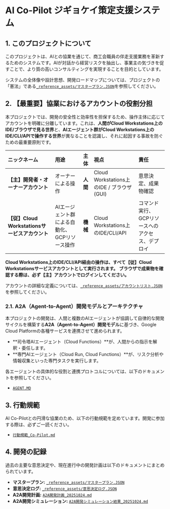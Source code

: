 # AI Co-Pilot ジギョケイ策定支援システム

## 1. このプロジェクトについて

このプロジェクトは、AIとの協業を通じて、商工会職員の伴走支援業務を革新するためのシステムです。AIが対話から経営リスクを抽出し、事業主の気づきを促すことで、より質の高いコンサルティングを実現することを目的としています。

システムの全体像や設計思想、開発ロードマップについては、プロジェクトの「憲法」である[`_reference_assets/マスタープラン.JSON`](_reference_assets/マスタープラン.JSON)を参照してください。

## 2. 【最重要】協業におけるアカウントの役割分担

本プロジェクトでは、開発の安全性と効率性を担保するため、操作主体に応じてアカウントを明確に分離しています。これは、**人間がCloud Workstations上のIDE/ブラウザで見る世界**と、**AIエージェント群がCloud Workstations上のIDE/CLI/APIで操作する世界**が異なることを認識し、それに起因する事故を防ぐための最重要原則です。

| ニックネーム | 用途 | 主体 | 視点 | 責任 |
| :--- | :--- | :--- | :--- | :--- |
| **【主】開発者・オーナーアカウント** | オーナーによる操作 | **人間** | Cloud Workstations上のIDE / ブラウザ(GUI) | 意思決定、成果物確認 |
| **【従】Cloud Workstationsサービスアカウント** | AIエージェント群による自動化、GCPリソース操作 | **機械** | Cloud Workstations上のIDE/CLI/API | コマンド実行、GCPリソースへのアクセス、デプロイ |

**Cloud Workstations上のIDE/CLI/API経由の操作は、すべて【従】Cloud Workstationsサービスアカウントとして実行されます。**
**ブラウザで成果物を確認する際は、必ず【主】アカウントでログインしてください。**

アカウントの詳細な定義については、[`_reference_assets/アカウントリスト.JSON`](_reference_assets/アカウントリスト.JSON)を参照してください。

### 2.1. A2A（Agent-to-Agent）開発モデルとアーキテクチャ

本プロジェクトの開発は、人間と複数のAIエージェントが協調して自律的な開発サイクルを構築する**A2A（Agent-to-Agent）開発モデル**に基づき、Google Cloud Platformの各種サービスを連携させて進められます。

*   **司令塔AIエージェント（Cloud Functions）**が、人間からの指示を解釈・委任します。
*   **専門AIエージェント（Cloud Run, Cloud Functions）**が、リスク分析や情報収集といった専門タスクを実行します。

各エージェントの具体的な役割と連携プロトコルについては、以下のドキュメントを参照してください。

*   [`AGENT.MD`](AGENT.MD)

## 3. 行動規範

AI Co-Pilotとの円滑な協業のため、以下の行動規範を定めています。開発に参加する際は、必ずご一読ください。

*   [`行動規範_Co-Pilot.md`](行動規範_Co-Pilot.md)

## 4. 開発の記録

過去の主要な意思決定や、現在進行中の開発計画は以下のドキュメントにまとめられています。

*   **マスタープラン:** [`_reference_assets/マスタープラン.JSON`](_reference_assets/マスタープラン.JSON)
*   **意思決定ログ:** [`_reference_assets/意思決定ログ.JSON`](_reference_assets/意思決定ログ.JSON)
*   **A2A開発計画:** [`A2A開発計画_20251024.md`](A2A開発計画_20251024.md)
*   **A2A開発シミュレーション:** [`A2A開発シミュレーション結果_20251024.md`](A2A開発シミュレーション結果_20251024.md)
